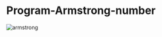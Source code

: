 # Program-Armstrong-number
![armstrong](https://github.com/Parv-s/Program-Armstrong-number/assets/146922256/f52b4fd2-5846-4917-b157-f8a9b6f4f0c0)

